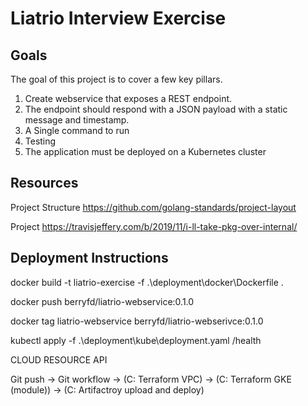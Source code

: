 # Liatrio Interview Exercise

## Goals
The goal of this project is to cover a few key pillars.
1. Create webservice that exposes a REST endpoint.
2. The endpoint should respond with a JSON payload with a static message and timestamp.
3. A Single command to run
4. Testing
5. The application must be deployed on a Kubernetes cluster


## Resources
Project Structure
https://github.com/golang-standards/project-layout

Project 
https://travisjeffery.com/b/2019/11/i-ll-take-pkg-over-internal/
## Deployment Instructions
docker build -t liatrio-exercise -f .\deployment\docker\Dockerfile .

docker push berryfd/liatrio-webservice:0.1.0

docker tag liatrio-webservice berryfd/liatrio-webserivce:0.1.0

kubectl apply -f .\deployment\kube\deployment.yaml
/health


CLOUD RESOURCE API


Git push -> Git workflow -> (C: Terraform VPC) -> (C: Terraform GKE (module))  -> (C: Artifactroy upload and deploy)